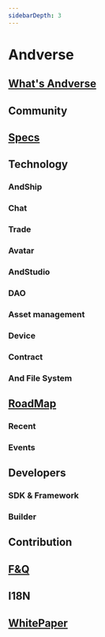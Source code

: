 ```yaml
---
sidebarDepth: 3
---
```


# Andverse

## [What's Andverse](what-is-andverse.md)

## Community 

## [Specs](spec.md)

## Technology

### AndShip

### Chat

### Trade

### Avatar

### AndStudio

### DAO

### Asset management

### Device 

### Contract

### And File System

## [RoadMap](roadmap.md)

### Recent

### Events

## Developers

### SDK & Framework

### Builder

## Contribution

## [F&Q](faq.md)

## I18N

## [WhitePaper](whitepaper.md)